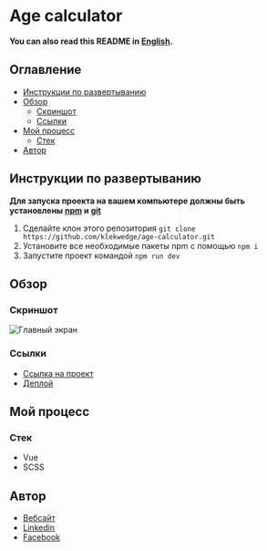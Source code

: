 # Age calculator

**You can also read this README in [English](https://github.com/klekwedge/age-calculator/blob/main/README.EN.md).**

## Оглавление

- [Инструкции по развертыванию](#инструкции-по-развертыванию)
- [Обзор](#обзор)
  - [Скриншот](#скриншот)
  - [Ссылки](#ссылки)
- [Мой процесс](#мой-процесс)
  - [Стек](#стек)
- [Автор](#автор)

## Инструкции по развертыванию

**Для запуска проекта на вашем компьютере должны быть установлены [npm](https://nodejs.org/en/) и [git](https://git-scm.com/downloads)**

1. Сделайте клон этого репозитория ```git clone https://github.com/klekwedge/age-calculator.git```
2. Установите все необходимые пакеты npm с помощью ```npm i```
3. Запустите проект командой ```npm run dev```

## Обзор

### Скриншот

![Главный экран](./preview/screenshot.png)

### Ссылки

- [Ссылка на проект](https://github.com/klekwedge/age-calculator)
- [Деплой](https://klekwedge-age-calculator.vercel.app/)

## Мой процесс

### Стек

- Vue
- SCSS

## Автор

- [Вебсайт](https://klekwedge-cv.vercel.app/)
- [Linkedin](https://www.linkedin.com/in/klekwedge/)
- [Facebook](https://www.facebook.com/klekwedge)
